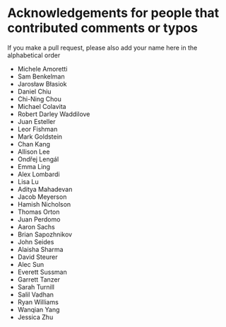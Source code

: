 # Acknowledgements for people that contributed comments or typos

If you make a pull request, please also add your name here in the alphabetical order

* Michele Amoretti
* Sam Benkelman
* Jarosław Błasiok
* Daniel Chiu
* Chi-Ning Chou
* Michael Colavita
* Robert Darley Waddilove
* Juan Esteller
* Leor Fishman
* Mark Goldstein
* Chan Kang
* Allison Lee
* Ondřej Lengál
* Emma Ling
* Alex Lombardi
* Lisa Lu
* Aditya Mahadevan
* Jacob Meyerson
* Hamish Nicholson
* Thomas Orton
* Juan Perdomo
* Aaron Sachs
* Brian Sapozhnikov
* John Seides
* Alaisha Sharma
* David Steurer
* Alec Sun
* Everett Sussman
* Garrett Tanzer
* Sarah Turnill
* Salil Vadhan
* Ryan Williams
* Wanqian Yang
* Jessica Zhu
